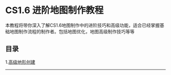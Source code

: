 # CS1.6 进阶地图制作教程

本教程将带你深入了解CS1.6地图制作中的进阶技巧和高级功能，适合已经掌握基础地图制作流程的制作者。包括地图优化，地图高级制作技巧等等

## 目录

1.[高级地形创建]()

---

